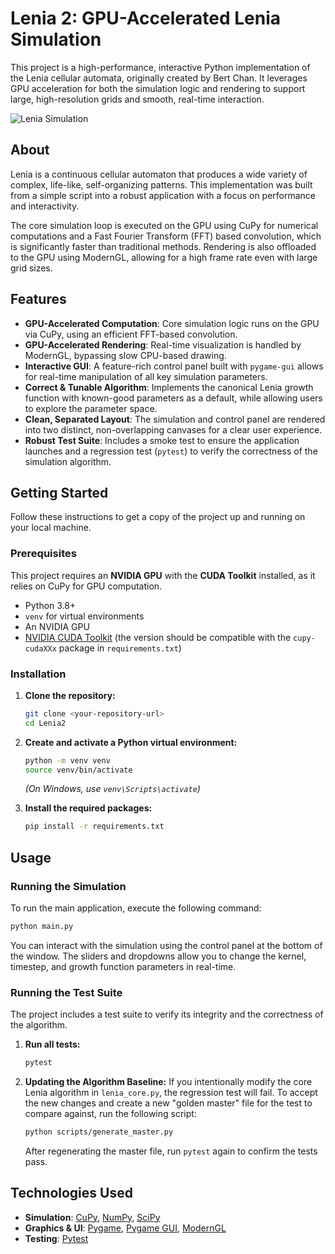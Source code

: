 # Lenia 2: GPU-Accelerated Lenia Simulation

This project is a high-performance, interactive Python implementation of the Lenia cellular automata, originally created by Bert Chan. It leverages GPU acceleration for both the simulation logic and rendering to support large, high-resolution grids and smooth, real-time interaction.

![Lenia Simulation](lenia.gif)

## About

Lenia is a continuous cellular automaton that produces a wide variety of complex, life-like, self-organizing patterns. This implementation was built from a simple script into a robust application with a focus on performance and interactivity.

The core simulation loop is executed on the GPU using CuPy for numerical computations and a Fast Fourier Transform (FFT) based convolution, which is significantly faster than traditional methods. Rendering is also offloaded to the GPU using ModernGL, allowing for a high frame rate even with large grid sizes.

## Features

- **GPU-Accelerated Computation**: Core simulation logic runs on the GPU via CuPy, using an efficient FFT-based convolution.
- **GPU-Accelerated Rendering**: Real-time visualization is handled by ModernGL, bypassing slow CPU-based drawing.
- **Interactive GUI**: A feature-rich control panel built with `pygame-gui` allows for real-time manipulation of all key simulation parameters.
- **Correct & Tunable Algorithm**: Implements the canonical Lenia growth function with known-good parameters as a default, while allowing users to explore the parameter space.
- **Clean, Separated Layout**: The simulation and control panel are rendered into two distinct, non-overlapping canvases for a clear user experience.
- **Robust Test Suite**: Includes a smoke test to ensure the application launches and a regression test (`pytest`) to verify the correctness of the simulation algorithm.

## Getting Started

Follow these instructions to get a copy of the project up and running on your local machine.

### Prerequisites

This project requires an **NVIDIA GPU** with the **CUDA Toolkit** installed, as it relies on CuPy for GPU computation.

- Python 3.8+
- `venv` for virtual environments
- An NVIDIA GPU
- [NVIDIA CUDA Toolkit](https://developer.nvidia.com/cuda-toolkit) (the version should be compatible with the `cupy-cudaXXx` package in `requirements.txt`)

### Installation

1. **Clone the repository:**
   ```sh
   git clone <your-repository-url>
   cd Lenia2
   ```

2. **Create and activate a Python virtual environment:**
   ```sh
   python -m venv venv
   source venv/bin/activate
   ```
   *(On Windows, use `venv\Scripts\activate`)*

3. **Install the required packages:**
   ```sh
   pip install -r requirements.txt
   ```

## Usage

### Running the Simulation

To run the main application, execute the following command:

```sh
python main.py
```

You can interact with the simulation using the control panel at the bottom of the window. The sliders and dropdowns allow you to change the kernel, timestep, and growth function parameters in real-time.

### Running the Test Suite

The project includes a test suite to verify its integrity and the correctness of the algorithm.

1. **Run all tests:**
   ```sh
   pytest
   ```

2. **Updating the Algorithm Baseline:**
   If you intentionally modify the core Lenia algorithm in `lenia_core.py`, the regression test will fail. To accept the new changes and create a new "golden master" file for the test to compare against, run the following script:
   ```sh
   python scripts/generate_master.py
   ```
   After regenerating the master file, run `pytest` again to confirm the tests pass.

## Technologies Used

- **Simulation**: [CuPy](https://cupy.dev/), [NumPy](https://numpy.org/), [SciPy](https://scipy.org/)
- **Graphics & UI**: [Pygame](https://www.pygame.org/), [Pygame GUI](https://pygame-gui.readthedocs.io/), [ModernGL](https://moderngl.readthedocs.io/)
- **Testing**: [Pytest](https://docs.pytest.org/)

